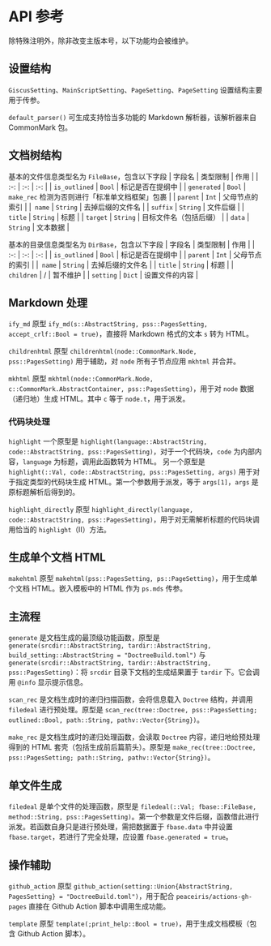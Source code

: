 # API 参考
除特殊注明外，除非改变主版本号，以下功能均会被维护。

## 设置结构
`GiscusSetting`、`MainScriptSetting`、`PageSetting`、`PageSetting` 设置结构主要用于传参。

`default_parser()` 可生成支持恰当多功能的 Markdown 解析器，该解析器来自 CommonMark 包。

## 文档树结构
基本的文件信息类型名为 `FileBase`，包含以下字段
| 字段名 | 类型限制 | 作用 |
| :-: | :-: | :-: |
| `is_outlined` | `Bool` | 标记是否在提纲中 |
| `generated` | `Bool` | `make_rec` 检测为否则进行「标准单文档框架」包裹 |
| `parent` | `Int` | 父母节点的索引 |
|` name` | `String` | 去掉后缀的文件名 |
| `suffix` | `String` | 文件后缀 |
| `title` | `String` | 标题 |
| `target` | `String` | 目标文件名（包括后缀） |
| `data` | `String` | 文本数据 |

基本的目录信息类型名为 `DirBase`，包含以下字段
| 字段名 | 类型限制 | 作用 |
| :-: | :-: | :-: |
| `is_outlined` | `Bool` | 标记是否在提纲中 |
| `parent` | `Int` | 父母节点的索引 |
|` name` | `String` | 去掉后缀的文件名 |
| `title` | `String` | 标题 |
| `children` | / | 暂不维护 |
| `setting` | `Dict` | 设置文件的内容 |

## Markdown 处理
`ify_md` 原型 `ify_md(s::AbstractString, pss::PagesSetting, accept_crlf::Bool = true)`，直接将 Markdown 格式的文本 `s` 转为 HTML。

`childrenhtml` 原型 `childrenhtml(node::CommonMark.Node, pss::PagesSetting)` 用于辅助，对 `node` 所有子节点应用 `mkhtml` 并合并。

`mkhtml` 原型 `mkhtml(node::CommonMark.Node, c::CommonMark.AbstractContainer, pss::PagesSetting)`，用于对 `node` 数据（递归地）生成 HTML。其中 `c` 等于 `node.t`，用于派发。

### 代码块处理
`highlight` 一个原型是 `highlight(language::AbstractString, code::AbstractString, pss::PagesSetting)`，对于一个代码块，`code` 为内部内容，`language` 为标题，调用此函数转为 HTML。
另一个原型是 `highlight(::Val, code::AbstractString, pss::PagesSetting, args)` 用于对于指定类型的代码块生成 HTML。第一个参数用于派发，等于 `args[1]`，`args` 是原标题解析后得到的。

`highlight_directly` 原型 `highlight_directly(language, code::AbstractString, pss::PagesSetting)`，用于对无需解析标题的代码块调用恰当的 `highlight`（Ⅱ）方法。

## 生成单个文档 HTML
`makehtml` 原型 `makehtml(pss::PagesSetting, ps::PageSetting)`，用于生成单个文档 HTML。嵌入模板中的 HTML 作为 `ps.mds` 传参。

## 主流程
`generate` 是文档生成的最顶级功能函数，原型是 `generate(srcdir::AbstractString, tardir::AbstractString, build_setting::AbstractString = "DoctreeBuild.toml")` 与 `generate(srcdir::AbstractString, tardir::AbstractString, pss::PagesSetting)`：将 `srcdir` 目录下文档的生成结果置于 `tardir` 下。它会调用 `@info` 显示提示信息。

`scan_rec` 是文档生成时的递归扫描函数，会将信息载入 `Doctree` 结构，并调用 `filedeal` 进行预处理。原型是 `scan_rec(tree::Doctree, pss::PagesSetting; outlined::Bool, path::String, pathv::Vector{String})`。

`make_rec` 是文档生成时的递归处理函数，会读取 `Doctree` 内容，递归地给预处理得到的 HTML 套壳（包括生成前后篇箭头）。原型是 `make_rec(tree::Doctree, pss::PagesSetting; path::String, pathv::Vector{String})`。

## 单文件生成
`filedeal` 是单个文件的处理函数，原型是 `filedeal(::Val; fbase::FileBase, method::String, pss::PagesSetting)`。第一个参数是文件后缀，函数借此进行派发。若函数自身只是进行预处理，需把数据置于 `fbase.data` 中并设置 `fbase.target`，若进行了完全处理，应设置 `fbase.generated = true`。

## 操作辅助
`github_action` 原型 `github_action(setting::Union{AbstractString, PagesSetting} = "DoctreeBuild.toml")`，用于配合 `peaceiris/actions-gh-pages` 直接在 Github Action 脚本中调用生成功能。

`template` 原型 `template(;print_help::Bool = true)`，用于生成文档模板（包含 Github Action 脚本）。
